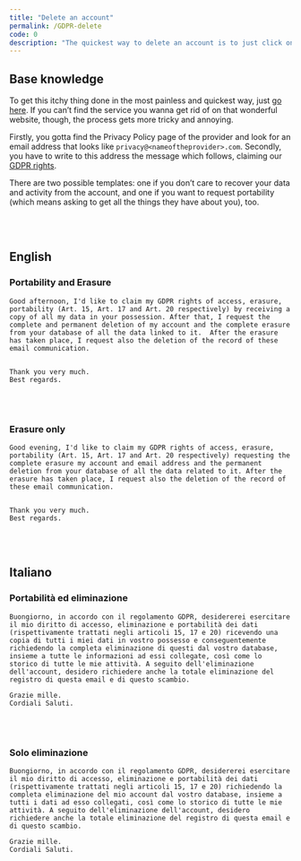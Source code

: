```yaml
---
title: "Delete an account"
permalink: /GDPR-delete
code: 0
description: "The quickest way to delete an account is to just click on the “delete account” button. There are two problems, though: often, <strong>there’s no button</strong> and, if there is, it’s hidden somewhere in the most remote corners of the settings. This is how I attempt to solve both of them. There is a procedure to also request a copy of all the account data."
---
```

## Base knowledge

To get this itchy thing done in the most painless and quickest way, just [go here](https://justdeleteme.xyz/). If you can’t find the service you wanna get rid of on that wonderful website, though, the process gets more tricky and annoying.

Firstly, you gotta find the Privacy Policy page of the provider and look for an email address that looks like `privacy@<nameoftheprovider>.com`. Secondly, you have to write to this address the message which follows, claiming our [GDPR rights](https://gdpr-info.eu/).

There are two possible templates: one if you don’t care to recover your data and activity from the account, and one if you want to request portability (which means asking to get all the things they have about you), too.

<br />
<br />

## English

### Portability and Erasure

```
Good afternoon, I'd like to claim my GDPR rights of access, erasure, portability (Art. 15, Art. 17 and Art. 20 respectively) by receiving a copy of all my data in your possession. After that, I request the complete and permanent deletion of my account and the complete erasure from your database of all the data linked to it.  After the erasure has taken place, I request also the deletion of the record of these email communication.


Thank you very much.
Best regards.
```

<br />
<br />

### Erasure only

```
Good evening, I'd like to claim my GDPR rights of access, erasure, portability (Art. 15, Art. 17 and Art. 20 respectively) requesting the complete erasure my account and email address and the permanent deletion from your database of all the data related to it. After the erasure has taken place, I request also the deletion of the record of these email communication.


Thank you very much.
Best regards.
```

<br />
<br />

## Italiano

### Portabilità ed eliminazione

```
Buongiorno, in accordo con il regolamento GDPR, desidererei esercitare il mio diritto di accesso, eliminazione e portabilità dei dati (rispettivamente trattati negli articoli 15, 17 e 20) ricevendo una copia di tutti i miei dati in vostro possesso e conseguentemente richiedendo la completa eliminazione di questi dal vostro database, insieme a tutte le informazioni ad essi collegate, così come lo storico di tutte le mie attività. A seguito dell'eliminazione dell'account, desidero richiedere anche la totale eliminazione del registro di questa email e di questo scambio.

Grazie mille.
Cordiali Saluti.
```

<br />
<br />

### Solo eliminazione

```
Buongiorno, in accordo con il regolamento GDPR, desidererei esercitare il mio diritto di accesso, eliminazione e portabilità dei dati (rispettivamente trattati negli articoli 15, 17 e 20) richiedendo la completa eliminazione del mio account dal vostro database, insieme a tutti i dati ad esso collegati, così come lo storico di tutte le mie attività. A seguito dell'eliminazione dell'account, desidero richiedere anche la totale eliminazione del registro di questa email e di questo scambio.
	
Grazie mille.
Cordiali Saluti.
```
